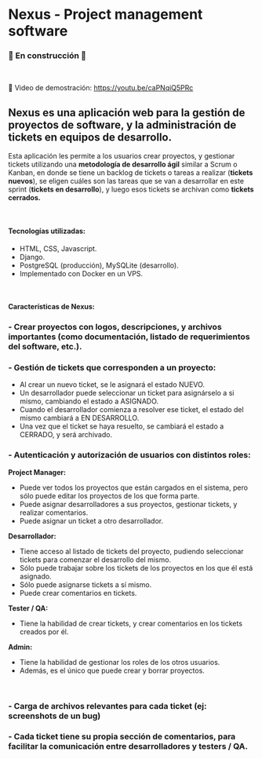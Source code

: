 # Nexus - Project management software
### 🚧 En construcción 🚧
<br>

📼 Video de demostración:
https://youtu.be/caPNqiQ5PRc

## Nexus es una aplicación web para la gestión de proyectos de software, y la administración de tickets en equipos de desarrollo.

Esta aplicación les permite a los usuarios crear proyectos, y gestionar tickets utilizando una <b>metodología de desarrollo ágil</b> similar a Scrum o Kanban, en donde se tiene 
un backlog de tickets o tareas a realizar (<b>tickets nuevos</b>), se eligen cuáles son las tareas que se van a desarrollar en este sprint (<b>tickets en desarrollo</b>), y luego esos tickets se archivan como <b>tickets cerrados.</b>

<br>

#### Tecnologías utilizadas:
- HTML, CSS, Javascript.
- Django.
- PostgreSQL (producción), MySQLite (desarrollo).
- Implementado con Docker en un VPS.

<br>

#### Características de Nexus:
### - Crear proyectos con logos, descripciones, y archivos importantes (como documentación, listado de requerimientos del software, etc.).

### - Gestión de tickets que corresponden a un proyecto:
- Al crear un nuevo ticket, se le asignará el estado NUEVO.
- Un desarrollador puede seleccionar un ticket para asignárselo a si mismo, cambiando el estado a ASIGNADO.
- Cuando el desarrollador comienza a resolver ese ticket, el estado del mismo cambiará a EN DESARROLLO.
- Una vez que el ticket se haya resuelto, se cambiará el estado a CERRADO, y será archivado.

### - Autenticación y autorización de usuarios con distintos roles:

<b>Project Manager:</b>
- Puede ver todos los proyectos que están cargados en el sistema, pero sólo puede editar los proyectos de los que forma parte.
- Puede asignar desarrolladores a sus proyectos, gestionar tickets, y realizar comentarios.
- Puede asignar un ticket a otro desarrollador.

<b>Desarrollador:</b>
- Tiene acceso al listado de tickets del proyecto, pudiendo seleccionar tickets para comenzar el desarrollo del mismo.
- Sólo puede trabajar sobre los tickets de los proyectos en los que él está asignado.
- Sólo puede asignarse tickets a sí mismo.
- Puede crear comentarios en tickets.

<b>Tester / QA:</b>
- Tiene la habilidad de crear tickets, y crear comentarios en los tickets creados por él.

<b>Admin:</b>
- Tiene la habilidad de gestionar los roles de los otros usuarios.
- Además, es el único que puede crear y borrar proyectos.
<br>

### - Carga de archivos relevantes para cada ticket (ej: screenshots de un bug)

### - Cada ticket tiene su propia sección de comentarios, para facilitar la comunicación entre desarrolladores y testers / QA.
